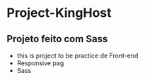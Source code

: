 # Project-KingHost

## Projeto feito com Sass

- this is project to be practice de Front-end
 - Responsive pag
 - Sass


